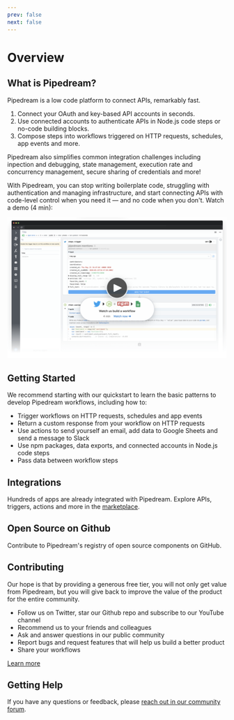 ```yaml
---
prev: false
next: false
---
```


# Overview

## What is Pipedream?

Pipedream is a low code platform to connect APIs, remarkably fast. 

1. Connect your OAuth and key-based API accounts in seconds.
2. Use connected accounts to authenticate APIs in Node.js code steps or no-code building blocks.
3. Compose steps into workflows triggered on HTTP requests, schedules, app events and more.

Pipedream also simplifies common integration challenges including inpection and debugging, state management, execution rate and concurrency management, secure sharing of credentials and more!

With Pipedream, you can stop writing boilerplate code, struggling with authentication and managing infrastructure, and start connecting APIs with code-level control when you need it — and no code when you don't. Watch a demo (4 min):

<!--Pipedream is a low code integration platform for developers. We make it easy to connect APIs remarkably fast so you can stop writing boilerplate code, struggling with authentication and managing infrastructure, and start connecting APIs with code-level control when you need it — and no code when you don't.-->


![image-20210520194929461](./image-20210520194929461.png)

<!--img src="https://res.cloudinary.com/pipedreamin/image/upload/v1612919959/homepage/workflow-demo_ks64up.png"-->

<!--
Trusted by developers from startups to Fortune 500 companies:

![logos](https://res.cloudinary.com/pipedreamin/image/upload/v1612919944/homepage/logos_kcbviz.png)

## How Pipedream Works

Pipedream provides a serverless platform to build and run workflows that connect APIs:

- Connect your OAuth and key-based API accounts in seconds
- Use connected accounts to auth APIs in code steps or in "no code" building blocks
- Compose steps into workflows and trigger on HTTP requests, schedules or app events

Pipedream also provides easy to use services to solve common serverless and integration challenges including state management, execution rate and concurrency controls, large file support (up to 5TB) and more! 

Watch a demo (4 mins):

-->

## Getting Started

We recommend starting with our quickstart to learn the basic patterns to develop Pipedream workflows, including how to:

- Trigger workflows on HTTP requests, schedules and app events
- Return a custom response from your workflow on HTTP requests 
- Use actions to send yourself an email, add data to Google Sheets and send a message to Slack
- Use npm packages, data exports, and connected accounts in Node.js code steps
- Pass data between workflow steps

## Integrations

Hundreds of apps are already integrated with Pipedream. Explore APIs, triggers, actions and more in the [marketplace](https://pipedream.com/explore).

## Open Source on Github

Contribute to Pipedream's registry of open source components on GitHub.


## Contributing

Our hope is that by providing a generous free tier, you will not only get value from Pipedream, but you will give back to improve the value of the product for the entire community.

- Follow us on Twitter, star our Github repo and subscribe to our YouTube channel
- Recommend us to your friends and colleagues
- Ask and answer questions in our public community
- Report bugs and request features that will help us build a better product
- Share your workflows

[Learn more](https://pipedream.com/contributing)

## Getting Help

If you have any questions or feedback, please [reach out in our community forum](https://pipedream.com/community).



<!--
### Benefits

### No servers or infrastructure to manage

In other tools, you typically have to setup infrastructure to process events — typically you setup an HTTP endpoint, then run a script on a container, or have to manage a serverless function. This takes time to write and maintain.

Pipedream is purpose-built for running workflows on event data, so we take care of the infrastructure and boilerplate configuration for you. **Pipedream lets you focus on _what_ you want done, and we take care of _how_ to do it for you.**

### Run any Node code

Write Node.js [code](/workflows/steps/code/) and require npm packages. `event` contains your trigger event data. Exported step data, along with standard output, appears under each code step for inline observability.

### Iterate quickly with inline observability, automatic versioning and instant deploys

See events and debug execution details in real time. Output, errors, timing, and return values appear below each step. Time travel to previous versions of code, at the time the event occurred.

### Connect to APIs without writing any code

[Actions](/workflows/steps/actions/) are pre-defined code steps built by the Pipedream community. Send a message to Slack or Discord, store data in S3 or Snowflake, and more, all without writing any code.

### Auth made easy

Auth apps once, connect to those apps in any workflow. Pipedream supports OAuth and key-based auth, and handles the OAuth flow and token refresh for you. Just link accounts to steps and reference the relevant auth info in code.

### It's free

The Pipedream team believes anyone should be able to run simple, low-volume workflows at no cost. **Pipedream offers a [generous free tier](/pricing/#developer-tier)**. You can run sources and workflows for free within the limits of the free tier. If you hit these limits, you can upgrade to one of our [paid tiers](/pricing/#professional-tier).
-->